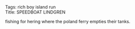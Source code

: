 Tags: rich boy island run  
Title: SPEEDBOAT LINDGREN  
  
fishing for hering where the poland ferry empties their tanks.